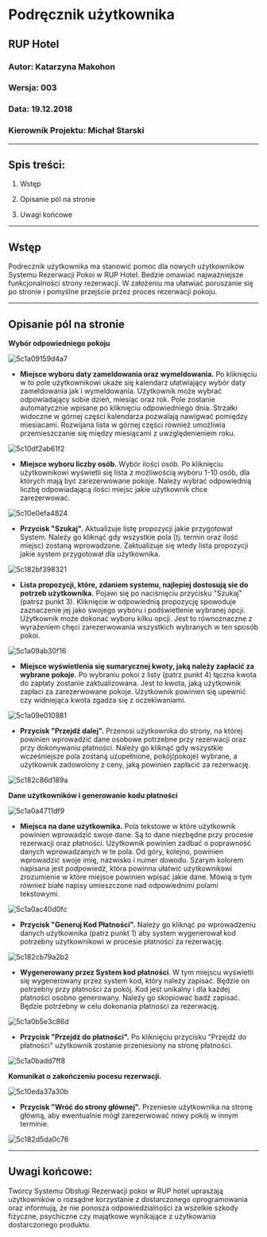 # Podręcznik użytkownika

## RUP Hotel

### Autor: Katarzyna Makohon

### Wersja: 003

### Data: 19.12.2018

### Kierownik Projektu: Michał Starski

---

## Spis treści:

1. Wstęp

2. Opisanie pól na stronie

3. Uwagi końcowe

---

## Wstęp

Podrecznik użytkownika ma stanowić pomoc dla nowych użytkowników Systemu Rezerwacji Pokoi w RUP Hotel. Bedzie omawiać najważniejsze funkcjonalności strony rezerwacji.  W założeniu ma ułatwiać poruszanie się po stronie i pomyślne przejście przez proces rezerwacji pokoju. 

---

## Opisanie pól na stronie

**Wybór odpowiedniego pokoju**

![5c1a09159d4a7](https://i.loli.net/2018/12/19/5c1a09159d4a7.png)

+ **Miejsce wyboru daty zameldowania oraz wymeldowania.** Po kliknięciu w to pole użytkownikowi ukaże się kalendarz ułatwiający wybór daty zameldowania jak i wymeldowania. Użytkownik może wybrać odpowiadający sobie dzień, miesiąc oraz rok. Pole zostanie automatycznie wpisane po kliknięciu odpowiedniego dnia. Strzałki widoczne w górnej części kalendarza pozwalają nawigwać pomiędzy miesiacami. Rozwijana lista w górnej części również umożliwia przemieszczanie się między miesiącami z uwzględenieniem roku.

![5c10df2ab61f2](https://i.loli.net/2018/12/12/5c10df2ab61f2.png)

+ **Miejsce wyboru liczby osób.** Wybór ilości osób. Po kliknięciu użytkownikowi wyświetli się lista z możliwością wyboru 1-10 osób, dla których mają być zarezerwowane pokoje. Należy wybrać odpowiednią liczbę odpowiadającą ilości miejsc jakie użytkownik chce zarezerwować.

![5c10e0efa4824](https://i.loli.net/2018/12/12/5c10e0efa4824.png)

+ **Przycisk "Szukaj".** Aktualizuje listę propozycji jakie przygotował System. Należy go kliknąć gdy wszystkie pola (tj. termin oraz ilość miejsc) zostaną wprowadzone. Zaktualizuje się wtedy lista propozycji jakie system przygotował dla użytkownika. 

![5c182bf398321](https://i.loli.net/2018/12/18/5c182bf398321.png)

+ **Lista propozycji, które, zdaniem systemu, najlepiej dostosują sie do potrzeb użytkownika.**  Pojawi się po naciśnięciu przycisku "Szukaj" (patrsz punkt 3). Kliknięcie w odpowiednią propozycję spowoduje zaznaczenie jej jako swojego wyboru i podświetlenie wybranej opcji. Użytkownik może dokonać wyboru kilku opcji. Jest to równoznaczne z wyrażeniem chęci zarezerwowania wszystkich wybranych w ten sposób pokoi.

![5c1a09ab30f16](https://i.loli.net/2018/12/19/5c1a09ab30f16.png)



+ **Miejsce wyświetlenia się sumarycznej kwoty, jaką należy zapłacić za wybrane pokoje.** Po wybraniu pokoi z listy (patrz punkt 4) łączna kwota do zapłaty zostanie zaktualizowana. Jest to kwota, jaką użytkownik zapłaci za zarezerwowane pokoje. Użytkownik powinien się upewnić czy widniejąca kwota zgadza się z oczekiwaniami.

![5c1a09e010981](https://i.loli.net/2018/12/19/5c1a09e010981.png)

+ **Przycisk "Przejdź dalej".** Przenosi użytkownika do strony, na której powinien wprowadzić dane osobowe potrzebne przy rezerwacji oraz przy dokonywaniu płatności. Należy go kliknąć gdy wszystkie wcześniejsze pola zostaną uzupełnione, pokój(pokoje) wybrane, a użytkownik zadowolony z ceny, jaką powinien zapłacić za rezerwację. 

![5c182c86d189a](https://i.loli.net/2018/12/18/5c182c86d189a.png)

**Dane użytkowników i generowanie kodu płatności**

![5c1a0a4711df9](https://i.loli.net/2018/12/19/5c1a0a4711df9.png)

+ **Miejsca na dane użytkownika.** Pola tekstowe w które użytkownik powinien wprowadzić swoje dane. Są to dane niezbędne przy procesie rezerwacji oraz płatności. Użytkownik powinien zadbać o poprawność danych wprowadzanych w te pola. Od góry, kolejno, powinien wprowadzić swoje imię, nazwisko i numer dowodu. Szarym kolorem napisana jest podpowiedź, która powinna ułatwić użytkownikowi zrozumienie w które miejsce powinien wpisać jakie dane.  Mówią o tym również białe napisy umieszczone nad odpowiednimi polami tekstowymi. 

![5c1a0ac40d0fc](https://i.loli.net/2018/12/19/5c1a0ac40d0fc.png)

+ **Przycisk "Generuj Kod Płatności".** Należy go kliknąć po wprowadzeniu danych użytkownika (patrz punkt 1) aby system wygenerował kod potrzebny użytkownikowi w procesie płatności za rezerwację. 

![5c182cb79a2b2](https://i.loli.net/2018/12/18/5c182cb79a2b2.png)

+ **Wygenerowany przez System kod płatności**. W tym miejscu wyświetli się wygenerowany przez system kod, który należy zapisać. Będzie on potrzebny przy płatności za pokój. Kod jest unikalny i dla każdej płatności osobno generowany. Należy go skopiować badź zapisać. Będzie potrzebny w celu dokonania płatności za rezerwację. 

![5c1a0b5e3c86d](https://i.loli.net/2018/12/19/5c1a0b5e3c86d.png)

+ **Przycisk "Przejdź do płatności".** Po kliknięciu przycisku "Przejdź do płatności" użytkownik zostanie przeniesiony na stronę płatności.

![5c1a0badd7ff8](https://i.loli.net/2018/12/19/5c1a0badd7ff8.png)

**Komunikat o zakończeniu pocesu rezerwacji.**

![5c10eda37a30b](https://i.loli.net/2018/12/12/5c10eda37a30b.png)

+ **Przycisk "Wróć do strony głównej".** Przeniesie użytkownika na stronę główną, aby ewentualnie mógł zarezerwować nowy pokój w innym terminie.

![5c182d5da0c76](https://i.loli.net/2018/12/18/5c182d5da0c76.png)

---

## Uwagi końcowe:

Twórcy Systemu Obsługi Rezerwacji pokoi w RUP hotel upraszają użytkowników o rozsądne korzystanie z dostarczonego oprogramowania oraz informują, że nie ponosza odpowiedzialności za wszelkie szkody fizyczne, psychiczne czy majątkowe wynikające z użytkowania dostarczonego produktu.
